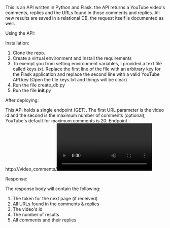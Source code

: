 This is an API written in Python and Flask. the API returns a YouTube video's comments, replies and the URLs found in those comments and replies.
All new results are saved in a relational DB, the request itself is documented as well.


Using the API:


Installation: 

1.	Clone the repo.
2.	Create a virtual environment and Install the requirements
3.	To exempt you from setting environment variables, I provided a text file called keys.txt.
	Replace the first line of the file with an arbitrary key for the Flask application and replace the second line with a valid YouTube API key (Open the file keys.txt and things will be clear)
4.	Run the file create_db.py
5.	Run the file __init__.py



After deploying:

This API holds a single endpoint (GET).
The first URL parameter is the video id and the second is the maximum number of comments (optional), YouTube's default for maximum comments is 20.
Endpoint - http://<IP>/video_comments/<video id>/<max comments>
You can also ask for a specific page by sending a query param called 'page' with the value being the desired page number.


Response:

The response body will contain the following:
1.	The token for the next page (if received)
2.	All URLs found in the comments & replies
3.	The video's id
4.	The number of results
5.	All comments and their replies


